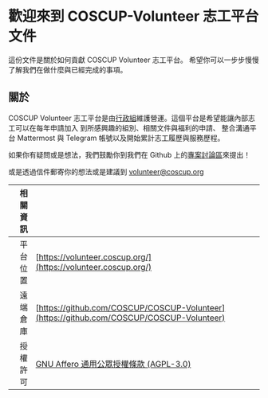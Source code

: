 # 歡迎來到 COSCUP-Volunteer 志工平台文件

這份文件是關於如何貢獻 COSCUP Volunteer 志工平台。
希望你可以一步步慢慢了解我們在做什麼與已經完成的事項。

## 關於

COSCUP Volunteer 志工平台是由[行政組](secretary_team/overview.zh-TW.md)維護營運。這個平台是希望能讓內部志工可以在每年申請加入 到所感興趣的組別、相關文件與福利的申請、 整合溝通平台 Mattermost 與 Telegram 帳號以及開始累計志工履歷與服務歷程。

如果你有疑問或是想法，我們鼓勵你到我們在 Github 上的[專案討論區](https://github.com/COSCUP/COSCUP-Volunteer/discussions)來提出！

或是透過信件郵寄你的想法或是建議到 [volunteer@coscup.org](mailto:volunteer@coscup.org)

| 相關資訊 |                                                                                                            |
| -------: | ---------------------------------------------------------------------------------------------------------- |
| 平台位置 | [https://volunteer.coscup.org/](https://volunteer.coscup.org/)                                             |
| 遠端倉庫 | [https://github.com/COSCUP/COSCUP-Volunteer](https://github.com/COSCUP/COSCUP-Volunteer)                   |
| 授權許可 | [GNU Affero 通用公眾授權條款 (AGPL-3.0)](https://github.com/COSCUP/COSCUP-Volunteer/blob/main/LICENSE.txt) |
